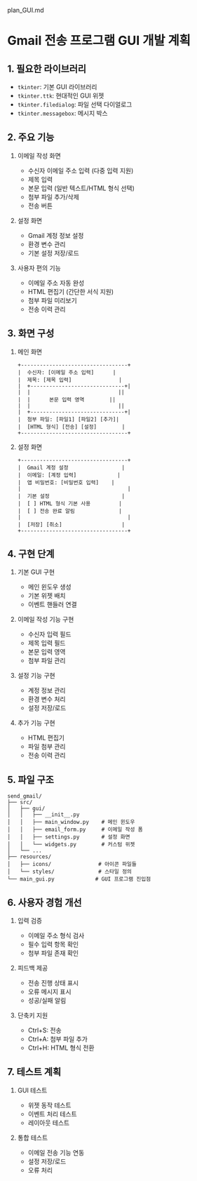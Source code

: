 plan_GUI.md
# Gmail 전송 프로그램 GUI 개발 계획

## 1. 필요한 라이브러리
- `tkinter`: 기본 GUI 라이브러리
- `tkinter.ttk`: 현대적인 GUI 위젯
- `tkinter.filedialog`: 파일 선택 다이얼로그
- `tkinter.messagebox`: 메시지 박스

## 2. 주요 기능
1. 이메일 작성 화면
   - 수신자 이메일 주소 입력 (다중 입력 지원)
   - 제목 입력
   - 본문 입력 (일반 텍스트/HTML 형식 선택)
   - 첨부 파일 추가/삭제
   - 전송 버튼

2. 설정 화면
   - Gmail 계정 정보 설정
   - 환경 변수 관리
   - 기본 설정 저장/로드

3. 사용자 편의 기능
   - 이메일 주소 자동 완성
   - HTML 편집기 (간단한 서식 지원)
   - 첨부 파일 미리보기
   - 전송 이력 관리

## 3. 화면 구성
1. 메인 화면
   ```
   +----------------------------------+
   |  수신자: [이메일 주소 입력]      |
   |  제목: [제목 입력]               |
   |  +------------------------------+|
   |  |                            ||
   |  |      본문 입력 영역        ||
   |  |                            ||
   |  +------------------------------+|
   |  첨부 파일: [파일1] [파일2] [추가]|
   |  [HTML 형식] [전송] [설정]        |
   +----------------------------------+
   ```

2. 설정 화면
   ```
   +----------------------------------+
   |  Gmail 계정 설정                 |
   |  이메일: [계정 입력]             |
   |  앱 비밀번호: [비밀번호 입력]    |
   |                                  |
   |  기본 설정                       |
   |  [ ] HTML 형식 기본 사용         |
   |  [ ] 전송 완료 알림              |
   |                                  |
   |  [저장] [취소]                   |
   +----------------------------------+
   ```

## 4. 구현 단계
1. 기본 GUI 구현
   - 메인 윈도우 생성
   - 기본 위젯 배치
   - 이벤트 핸들러 연결

2. 이메일 작성 기능 구현
   - 수신자 입력 필드
   - 제목 입력 필드
   - 본문 입력 영역
   - 첨부 파일 관리

3. 설정 기능 구현
   - 계정 정보 관리
   - 환경 변수 처리
   - 설정 저장/로드

4. 추가 기능 구현
   - HTML 편집기
   - 파일 첨부 관리
   - 전송 이력 관리

## 5. 파일 구조
```
send_gmail/
├── src/
│   ├── gui/
│   │   ├── __init__.py
│   │   ├── main_window.py    # 메인 윈도우
│   │   ├── email_form.py     # 이메일 작성 폼
│   │   ├── settings.py       # 설정 화면
│   │   └── widgets.py        # 커스텀 위젯
│   └── ...
├── resources/
│   ├── icons/               # 아이콘 파일들
│   └── styles/              # 스타일 정의
└── main_gui.py             # GUI 프로그램 진입점
```

## 6. 사용자 경험 개선
1. 입력 검증
   - 이메일 주소 형식 검사
   - 필수 입력 항목 확인
   - 첨부 파일 존재 확인

2. 피드백 제공
   - 전송 진행 상태 표시
   - 오류 메시지 표시
   - 성공/실패 알림

3. 단축키 지원
   - Ctrl+S: 전송
   - Ctrl+A: 첨부 파일 추가
   - Ctrl+H: HTML 형식 전환

## 7. 테스트 계획
1. GUI 테스트
   - 위젯 동작 테스트
   - 이벤트 처리 테스트
   - 레이아웃 테스트

2. 통합 테스트
   - 이메일 전송 기능 연동
   - 설정 저장/로드
   - 오류 처리
